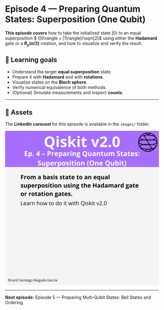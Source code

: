 # Episode 4 — Preparing Quantum States: Superposition (One Qubit)

**This episode covers** how to take the initialized state $|0\rangle$ to an equal superposition $ (|0\rangle + |1\rangle)/\sqrt{2}$ using either the **Hadamard** gate or a **$R_y(\pi/2)$** rotation, and how to visualize and verify the result.

## 🎯 Learning goals

- Understand the target **equal superposition** state.
- Prepare it with **Hadamard** and with **rotations**.
- Visualize states on the **Bloch sphere**.
- Verify numerical equivalence of both methods.
- (Optional) Simulate measurements and inspect **counts**.

---

## 📁 Assets

The **LinkedIn carousel** for this episode is available in the `images/` folder.

![Example](images/1.png)

---

**Next episode:** Episode 5 — Preparing Multi‑Qubit States: Bell States and Ordering
